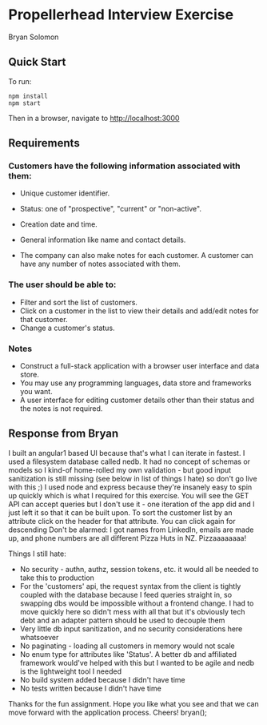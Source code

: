 # Propellerhead Interview Exercise
Bryan Solomon

## Quick Start
To run:
```
npm install
npm start
```
Then in a browser, navigate to [http://localhost:3000](http://localhost:3000)

## Requirements

### Customers have the following information associated with them:
* Unique customer identifier.
* Status: one of "prospective", "current" or "non-active".
* Creation date and time.
* General information like name and contact details.

* The company can also make notes for each customer. A customer can have any number of notes associated with them.

### The user should be able to:
* Filter and sort the list of customers.
* Click on a customer in the list to view their details and add/edit notes for that customer.
* Change a customer's status.

### Notes
* Construct a full-stack application with a browser user interface and data store.
* You may use any programming languages, data store and frameworks you want.
* A user interface for editing customer details other than their status and the notes is not required.

## Response from Bryan

I built an angular1 based UI because that's what I can iterate in fastest. I used a filesystem database called nedb. It had no concept of schemas or models so I kind-of home-rolled my own validation - but good input sanitization is still missing (see below in list of things I hate) so don't go live with this ;)
I used node and express because they're insanely easy to spin up quickly which is what I required for this exercise. 
You will see the GET API can accept queries but I don't use it - one iteration of the app did and I just left it so that it can be built upon.
To sort the customer list by an attribute click on the header for that attribute. You can click again for descending
Don't be alarmed: I got names from LinkedIn, emails are made up, and phone numbers are all different Pizza Huts in NZ. Pizzaaaaaaaa!

Things I still hate:

* No security - authn, authz, session tokens, etc. it would all be needed to take this to production
* For the 'customers' api, the request syntax from the client is tightly coupled with the database because I feed queries straight in, so swapping dbs would be impossible without a frontend change. I had to move quickly here so didn't mess with all that but it's obviously tech debt and an adapter pattern should be used to decouple them
* Very little db input sanitization, and no security considerations here whatsoever
* No paginating - loading all customers in memory would not scale
* No enum type for attributes like 'Status'. A better db and affiliated framework would've helped with this but I wanted to be agile and nedb is the lightweight tool I needed
* No build system added because I didn't have time
* No tests written because I didn't have time


Thanks for the fun assignment. Hope you like what you see and that we can move forward with the application process. Cheers!
bryan();